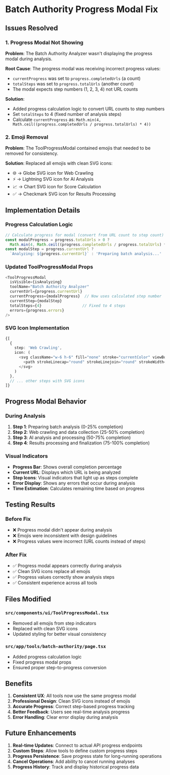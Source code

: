 # Batch Authority Progress Modal Fix

## Issues Resolved

### 1. Progress Modal Not Showing
**Problem**: The Batch Authority Analyzer wasn't displaying the progress modal during analysis.

**Root Cause**: The progress modal was receiving incorrect progress values:
- `currentProgress` was set to `progress.completedUrls` (a count)
- `totalSteps` was set to `progress.totalUrls` (another count)
- The modal expects step numbers (1, 2, 3, 4) not URL counts

**Solution**: 
- Added progress calculation logic to convert URL counts to step numbers
- Set `totalSteps` to 4 (fixed number of analysis steps)
- Calculate `currentProgress` as: `Math.min(4, Math.ceil((progress.completedUrls / progress.totalUrls) * 4))`

### 2. Emoji Removal
**Problem**: The ToolProgressModal contained emojis that needed to be removed for consistency.

**Solution**: Replaced all emojis with clean SVG icons:
- 🌐 → Globe SVG icon for Web Crawling
- ⚡ → Lightning SVG icon for AI Analysis  
- 📈 → Chart SVG icon for Score Calculation
- ✅ → Checkmark SVG icon for Results Processing

## Implementation Details

### Progress Calculation Logic
```typescript
// Calculate progress for modal (convert from URL count to step count)
const modalProgress = progress.totalUrls > 0 ? 
  Math.min(4, Math.ceil((progress.completedUrls / progress.totalUrls) * 4)) : 0
const modalStep = progress.currentUrl ? 
  `Analyzing: ${progress.currentUrl}` : 'Preparing batch analysis...'
```

### Updated ToolProgressModal Props
```typescript
<ToolProgressModal
  isVisible={isAnalyzing}
  toolName="Batch Authority Analyzer"
  currentUrl={progress.currentUrl}
  currentProgress={modalProgress}  // Now uses calculated step number
  currentStep={modalStep}
  totalSteps={4}                  // Fixed to 4 steps
  errors={progress.errors}
/>
```

### SVG Icon Implementation
```typescript
{[
  { 
    step: 'Web Crawling', 
    icon: (
      <svg className="w-6 h-6" fill="none" stroke="currentColor" viewBox="0 0 24 24">
        <path strokeLinecap="round" strokeLinejoin="round" strokeWidth={2} d="M21 12a9 9 0 01-9 9m9-9a9 9 0 00-9-9m9 9H3m9 9v-9m0-9v9m0 9c-5 0-9-4-9-9s4-9 9-9" />
      </svg>
    )
  },
  // ... other steps with SVG icons
]}
```

## Progress Modal Behavior

### During Analysis
1. **Step 1**: Preparing batch analysis (0-25% completion)
2. **Step 2**: Web crawling and data collection (25-50% completion)
3. **Step 3**: AI analysis and processing (50-75% completion)
4. **Step 4**: Results processing and finalization (75-100% completion)

### Visual Indicators
- **Progress Bar**: Shows overall completion percentage
- **Current URL**: Displays which URL is being analyzed
- **Step Icons**: Visual indicators that light up as steps complete
- **Error Display**: Shows any errors that occur during analysis
- **Time Estimation**: Calculates remaining time based on progress

## Testing Results

### Before Fix
- ❌ Progress modal didn't appear during analysis
- ❌ Emojis were inconsistent with design guidelines
- ❌ Progress values were incorrect (URL counts instead of steps)

### After Fix
- ✅ Progress modal appears correctly during analysis
- ✅ Clean SVG icons replace all emojis
- ✅ Progress values correctly show analysis steps
- ✅ Consistent experience across all tools

## Files Modified

### `src/components/ui/ToolProgressModal.tsx`
- Removed all emojis from step indicators
- Replaced with clean SVG icons
- Updated styling for better visual consistency

### `src/app/tools/batch-authority/page.tsx`
- Added progress calculation logic
- Fixed progress modal props
- Ensured proper step-to-progress conversion

## Benefits

1. **Consistent UX**: All tools now use the same progress modal
2. **Professional Design**: Clean SVG icons instead of emojis
3. **Accurate Progress**: Correct step-based progress tracking
4. **Better Feedback**: Users see real-time analysis progress
5. **Error Handling**: Clear error display during analysis

## Future Enhancements

1. **Real-time Updates**: Connect to actual API progress endpoints
2. **Custom Steps**: Allow tools to define custom progress steps
3. **Progress Persistence**: Save progress state for long-running operations
4. **Cancel Operations**: Add ability to cancel running analyses
5. **Progress History**: Track and display historical progress data 